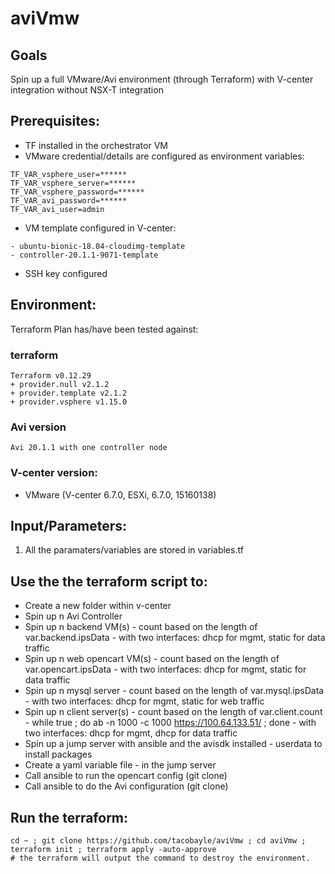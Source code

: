 # aviVmw

## Goals
Spin up a full VMware/Avi environment (through Terraform) with V-center integration without NSX-T integration

## Prerequisites:
- TF installed in the orchestrator VM
- VMware credential/details are configured as environment variables:
```
TF_VAR_vsphere_user=******
TF_VAR_vsphere_server=******
TF_VAR_vsphere_password=******
TF_VAR_avi_password=******
TF_VAR_avi_user=admin
```
- VM template configured in V-center:
```
- ubuntu-bionic-18.04-cloudimg-template
- controller-20.1.1-9071-template
```
- SSH key configured

## Environment:

Terraform Plan has/have been tested against:

### terraform

```
Terraform v0.12.29
+ provider.null v2.1.2
+ provider.template v2.1.2
+ provider.vsphere v1.15.0
```

### Avi version
```
Avi 20.1.1 with one controller node
```

### V-center version:
- VMware (V-center 6.7.0, ESXi, 6.7.0, 15160138)

## Input/Parameters:
1. All the paramaters/variables are stored in variables.tf

## Use the the terraform script to:
- Create a new folder within v-center
- Spin up n Avi Controller
- Spin up n backend VM(s) - count based on the length of var.backend.ipsData - with two interfaces: dhcp for mgmt, static for data traffic
- Spin up n web opencart VM(s) - count based on the length of var.opencart.ipsData - with two interfaces: dhcp for mgmt, static for data traffic
- Spin up n mysql server - count based on the length of var.mysql.ipsData - with two interfaces: dhcp for mgmt, static for web traffic
- Spin up n client server(s) - count based on the length of var.client.count - while true ; do ab -n 1000 -c 1000 https://100.64.133.51/ ; done - with two interfaces: dhcp for mgmt, dhcp for data traffic
- Spin up a jump server with ansible and the avisdk installed - userdata to install packages
- Create a yaml variable file - in the jump server
- Call ansible to run the opencart config (git clone)
- Call ansible to do the Avi configuration (git clone)

## Run the terraform:
```
cd ~ ; git clone https://github.com/tacobayle/aviVmw ; cd aviVmw ; terraform init ; terraform apply -auto-approve
# the terraform will output the command to destroy the environment.
```

